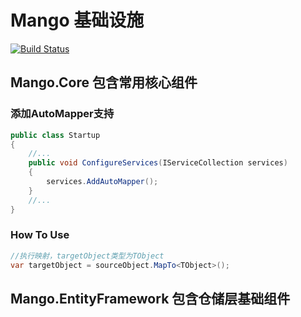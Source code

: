 # Mango 基础设施

[![Build Status](https://dev.azure.com/q932104843/Mango.Core/_apis/build/status/HahaMango.Core?branchName=master)](https://dev.azure.com/q932104843/Mango.Core/_build/latest?definitionId=7&branchName=master)

## Mango.Core 包含常用核心组件

### 添加AutoMapper支持

```csharp
public class Startup
{
    //...
    public void ConfigureServices(IServiceCollection services)
    {
        services.AddAutoMapper();
    }
    //...
}
```

### How To Use

```csharp
//执行映射，targetObject类型为TObject
var targetObject = sourceObject.MapTo<TObject>();
```

## Mango.EntityFramework 包含仓储层基础组件
